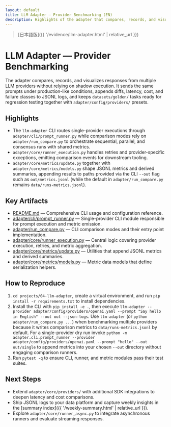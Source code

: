 ```yaml
---
layout: default
title: LLM Adapter — Provider Benchmarking (EN)
description: Highlights of the adapter that compares, records, and visualizes multi-provider LLM responses
---
```


> [日本語版]({{ '/evidence/llm-adapter.html' | relative_url }})

# LLM Adapter — Provider Benchmarking

The adapter compares, records, and visualizes responses from multiple LLM providers without relying on shadow execution. It sends
the same prompts under production-like conditions, appends diffs, latency, cost, and failure classes to JSONL logs, and keeps
`datasets/golden/` tasks ready for regression testing together with `adapter/config/providers/` presets.

## Highlights

- The `llm-adapter` CLI routes single-provider executions through `adapter/cli/prompt_runner.py` while comparison modes rely on `adapter/run_compare.py` to orchestrate sequential, parallel, and consensus runs with shared metrics.
- `adapter/core/runner_execution.py` handles retries and provider-specific exceptions, emitting comparison events for downstream tooling.
- `adapter/core/metrics/update.py` together with `adapter/core/metrics/models.py` shape JSONL metrics and derived summaries, appending results to paths provided via the CLI `--out` flag such as `out/metrics.jsonl` (while the default in `adapter/run_compare.py` remains `data/runs-metrics.jsonl`).

## Key Artifacts

- [README.md](https://github.com/Ryosuke4219/portfolio/blob/main/projects/04-llm-adapter/README.md) — Comprehensive CLI usage and configuration reference.
- [adapter/cli/prompt_runner.py](https://github.com/Ryosuke4219/portfolio/blob/main/projects/04-llm-adapter/adapter/cli/prompt_runner.py) — Single-provider CLI module responsible for prompt execution and metric emission.
- [adapter/run_compare.py](https://github.com/Ryosuke4219/portfolio/blob/main/projects/04-llm-adapter/adapter/run_compare.py) — CLI comparison modes and their entry point implementation.
- [adapter/core/runner_execution.py](https://github.com/Ryosuke4219/portfolio/blob/main/projects/04-llm-adapter/adapter/core/runner_execution.py) — Central logic covering provider execution, retries, and metric aggregation.
- [adapter/core/metrics/update.py](https://github.com/Ryosuke4219/portfolio/blob/main/projects/04-llm-adapter/adapter/core/metrics/update.py) — Utilities that append JSONL metrics and derived summaries.
- [adapter/core/metrics/models.py](https://github.com/Ryosuke4219/portfolio/blob/main/projects/04-llm-adapter/adapter/core/metrics/models.py) — Metric data models that define serialization helpers.

## How to Reproduce

1. `cd projects/04-llm-adapter`, create a virtual environment, and run `pip install -r requirements.txt` to install dependencies.
2. Install the CLI with `pip install -e .`, then execute `llm-adapter --provider adapter/config/providers/openai.yaml --prompt "Say hello in English" --out out --json-logs`. Use `llm-adapter` (or `python adapter/run_compare.py ...`) when benchmarking multiple providers because it writes comparison metrics to `data/runs-metrics.jsonl` by default. For a single-provider dry run invoke `python -m adapter.cli.prompt_runner --provider adapter/config/providers/openai.yaml --prompt "hello" --out out/single` to append metrics into your chosen `--out` directory without engaging comparison runners.
3. Run `pytest -q` to ensure CLI, runner, and metric modules pass their test suites.

## Next Steps

- Extend `adapter/core/providers/` with additional SDK integrations to deepen latency and cost comparisons.
- Ship JSONL logs to your data platform and capture weekly insights in the [summary index]({{ '/weekly-summary.html' | relative_url }}).
- Explore `adapter/core/runner_async.py` to integrate asynchronous runners and evaluate streaming responses.
